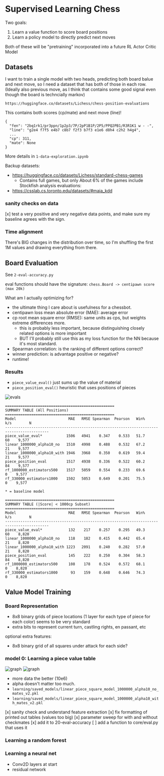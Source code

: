 # Supervised Learning Chess

Two goals:
1. Learn a value function to score board positions
2. Learn a policy model to directly predict next moves

Both of these will be "pretraining" incorporated into a future RL Actor Critic Model

## Datasets
I want to train a single model with two heads, predicting both board balue and next move,
so I need a dataset that has both of those in each row. (Ideally also previous move, as I
think that contains some good signal even though the board is techncially markov)

`https://huggingface.co/datasets/Lichess/chess-position-evaluations`

This contains both scores (cp/mate) and next move (line)!

```
{
  "fen": "2bq1rk1/pr3ppn/1p2p3/7P/2pP1B1P/2P5/PPQ2PB1/R3R1K1 w - -",
  "line": "g2e4 f7f5 e4b7 c8b7 f2f3 b7f3 e1e6 d8h4 c2h2 h4g4",
  ...
  "cp": 311,
  "mate": None
}
```

More details in `1-data-exploration.ipynb`

Backup datasets:
- https://huggingface.co/datasets/Lichess/standard-chess-games
    - Contains full games, but only About 6% of the games include Stockfish analysis evaluations: 
- https://csslab.cs.toronto.edu/datasets/#maia_kdd

### sanity checks on data 
[x] test a very positive and very negative data points, and make sure my baseline agrees with the sign.

### Time alignment
There's BIG changes in the distribution over time, so I'm shuffling the first 1M values and drawing everything from there.

## Board Evaluation

See `2-eval-accuracy.py`

eval functions should have the signature: `chess.Board -> centipawn score (max 20k)`

What am I actually optimizing for?
- the ultimate thing I care about is usefulness for a chessbot.
- centipawn loss mean absolute error (MAE): average error
- cp root mean square error (RMSE): same units as cps, but weights extreme differences more.
  - this is probably less important, because distinguishing closely related options is more important
  - BUT I'll probably still use this as my loss function for the NN because it's most standard.
- Spearman correlation: is the ranking of different options correct?
- winner prediction: is advantage positive or negative?
- runtime!


### Results
- `piece_value_eval()` just sums up the value of material
- `piece_position_eval()` heuristic that uses positions of pieces

![evals](learning/assets/eval_comparisons.png)

```
==================================================
SUMMARY TABLE (All Positions)
==================================================
Model                        MAE   RMSE Spearman  Pearson   Win%      k/s        N
------------------------------------------------------------------------------------------
piece_value_eval*           1506   4941    0.347    0.533   51.7       60    9,577
linear_1000000_alpha10_no   1510   4998    0.488    0.532   67.2       21    9,577
linear_1000000_alpha10_with 1946   3968    0.350    0.619   59.4       21    9,577
piece_position_eval         1517   4938    0.336    0.522   60.2       84    9,577
rf_1000000_estimators500    1517   5059    0.554    0.233   69.6        0    9,577
rf_330000_estimators1000    1502   5053    0.649    0.201   75.5        0    9,577

* = baseline model

==================================================
SUMMARY TABLE (|Score| < 1000cp Subset)
==================================================
Model                        MAE   RMSE Spearman  Pearson   Win%      k/s        N
------------------------------------------------------------------------------------------
piece_value_eval*            132    217    0.257    0.295   49.3       60    8,820
linear_1000000_alpha10_no    118    182    0.415    0.442   65.4       21    8,820
linear_1000000_alpha10_with 1223   2091    0.240    0.282   57.0       21    8,820
piece_position_eval          145    222    0.250    0.304   58.3       84    8,820
rf_1000000_estimators500     108    178    0.524    0.572   68.1        0    8,820
rf_330000_estimators1000      93    159    0.648    0.646   74.3        0    8,820
```

## Value Model Training

### Board Representation
- 8x8 binary grids of piece locations (1 layer for each type of piece for each color) seems to be very standard
- extra bits to represent current turn, castling rights, en passant, etc

optional extra features:
- 8x8 binary grid of all squares under attack for each side?

### model 0: Learning a piece value table

![graph](learning/assets/linear_piece_square_sweep_no_mates_v2.png)
![graph](learning/assets/linear_piece_square_sweep_with_mates_v2.png)
- more data the better (10e6)
- alpha doesn't matter too much. 
- `learning/saved_models/linear_piece_square_model_1000000_alpha10_no_mates_v2.pkl`
- `learning/saved_models/linear_piece_square_model_1000000_alpha10_with_mates_v2.pkl`

[x] sanity check and understand feature extraction
[x] fix formatting of printed out tables (values too big)
[x] parameter sweep for with and without checkmates
[x] add it to 20-eval-accuracy
[ ] add a function to core/eval.py that uses it

### Learning a random forest

### Learning a neural net
- Conv2D layers at start
- residual network

